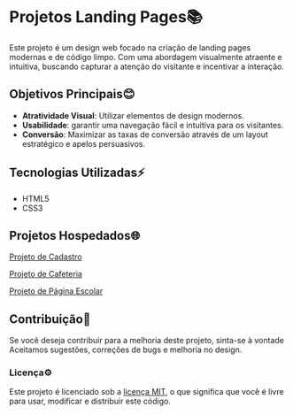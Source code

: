 # Projetos Landing Pages📚
  Este projeto é um design web focado na criação de landing pages modernas e de código limpo. Com uma abordagem visualmente atraente e intuitiva, buscando capturar a atenção do visitante   e incentivar a interação.

## Objetivos Principais😊
* **Atratividade Visual**: Utilizar elementos de design modernos.
* **Usabilidade**: garantir uma navegação fácil e intuitiva para os visitantes.
* **Conversão**: Maximizar as taxas de conversão através de um layout estratégico e apelos persuasivos.

## Tecnologias Utilizadas⚡
* HTML5
* CSS3

## Projetos Hospedados🌐
 [Projeto de Cadastro](https://gustx21.github.io/Landing-Page/projeto01/cubo01.html)

 [Projeto de Cafeteria](https://gustx21.github.io/Landing-Page/projeto03/cafe.html)

 [Projeto de Página Escolar](https://gustx21.github.io/Landing-Page/projeto04/umbrella.html)

## Contribuição📂
 Se você deseja contribuir para a melhoria deste projeto, sinta-se à vontade Aceitamos sugestões, correções de bugs e melhoria no design.

### Licença⚙️
 Este projeto é licenciado sob a [licença MIT](LICENSE), o que significa que você é livre para usar, modificar e distribuir este código.
